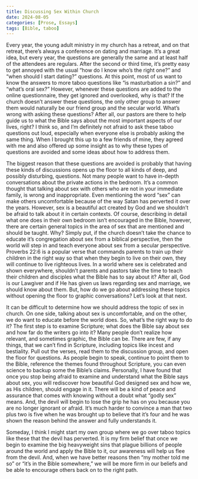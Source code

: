 ```yaml
---
title: Discussing Sex Within Church
date: 2024-08-05
categories: [Prose, Essays]
tags: [Bible, taboo]
---
```

Every year, the young adult ministry in my church has a retreat, and on that retreat, there’s always a conference on dating and marriage. It’s a great idea, but every year, the questions are generally the same and at least half of the attendees are regulars. After the second or third time, it’s pretty easy to get annoyed with the usual “how do I know who’s the right one?” and “when should I start dating?” questions. At this point, most of us want to know the answers to more taboo questions like “is masturbation a sin?” and “what’s oral sex?” However, whenever these questions are added to the online questionnaire, they get ignored and overlooked, why is that? If the church doesn’t answer these questions, the only other group to answer them would naturally be our friend group and the secular world. What’s wrong with asking these questions? After all, our pastors are there to help guide us to what the Bible says about the most important aspects of our lives, right? I think so, and I’m definitely not afraid to ask these taboo questions out loud, especially when everyone else is probably asking the same thing. When I brought this up to a few friends of mine, they agreed with me and also offered up some insight as to why these types of questions are avoided and some ideas about how to address them.

The biggest reason that these questions are avoided is probably that having these kinds of discussions opens up the floor to all kinds of deep, and possibly disturbing, questions. Not many people want to have in-depth conversations about the private actions in the bedroom. It’s a common thought that talking about sex with others who are not in your immediate family, is wrong and inappropriate. Even mentioning the word “sex” can make others uncomfortable because of the way Satan has perverted it over the years. However, sex is a beautiful act created by God and we shouldn’t be afraid to talk about it in certain contexts. Of course, describing in detail what one does in their own bedroom isn’t encouraged in the Bible, however, there are certain general topics in the area of sex that are mentioned and should be taught. Why? Simply put, if the church doesn’t take the chance to educate it’s congregation about sex from a biblical perspective, then the world will step in and teach everyone about sex from a secular perspective. Proverbs 22:6 is a popular verse that commands parents to train up their children in the right way so that when they begin to live on their own, they will continue to live righteous lives. In a world where sex is celebrated and shown everywhere, shouldn’t parents and pastors take the time to teach their children and disciples what the Bible has to say about it? After all, God is our Lawgiver and if He has given us laws regarding sex and marriage, we should know about them. But, how do we go about addressing these topics without opening the floor to graphic conversations? Let’s look at that next.

It can be difficult to determine how we should address the topic of sex in church. On one side, talking about sex is uncomfortable, and on the other, we do want to educate before the world does. So, what’s the right way to do it? The first step is to examine Scripture; what does the Bible say about sex and how far do the writers go into it? Many people don’t realize how relevant, and sometimes graphic, the Bible can be. There are few, if any things, that we can’t find in Scripture, including topics like incest and bestiality. Pull out the verses, read them to the discussion group, and open the floor for questions. As people begin to speak, continue to point them to the Bible, reference the themes found throughout Scripture, you can even science to backup some the Bible’s claims. Personally, I have found that once you stop being afraid to examine and understand what the Bible says about sex, you will rediscover how beautiful God designed sex and how we, as His children, should engage in it. There will be a kind of peace and assurance that comes with knowing without a doubt what “godly sex” means. And, the devil will begin to lose the grip he has on you because you are no longer ignorant or afraid. It’s much harder to convince a man that two plus two is five when he was brought up to believe that it’s four and he was shown the reason behind the answer and fully understands it.

Someday, I think I might start my own group where we go over taboo topics like these that the devil has perverted. It is my firm belief that once we begin to examine the big heavyweight sins that plague billions of people around the world and apply the Bible to it, our awareness will help us flee from the devil. And, when we have better reasons then “my mother told me so” or “it’s in the Bible somewhere,” we will be more firm in our beliefs and be able to encourage others back on to the right path.
